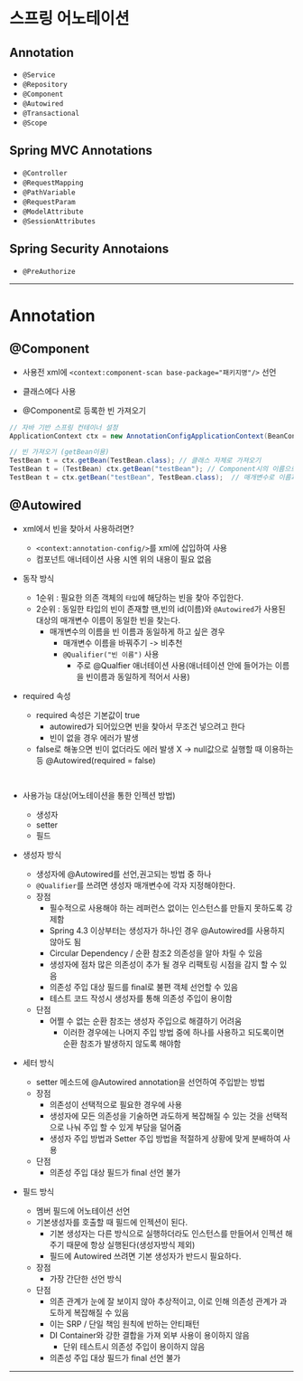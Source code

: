 # 스프링 어노테이션
## Annotation
* ``@Service``
* ``@Repository``
* ``@Component``
* ``@Autowired``
* ``@Transactional``
* ``@Scope``


## Spring MVC Annotations
* ``@Controller``
* ``@RequestMapping``
* ``@PathVariable``
* ``@RequestParam``
* ``@ModelAttribute``
* ``@SessionAttributes``


## Spring Security Annotaions
* ``@PreAuthorize``

***
# Annotation
## @Component
* 사용전 xml에 ``<context:component-scan base-package="패키지명"/>`` 선언
* 클래스에다 사용

* @Component로 등록한 빈 가져오기
```java
// 자바 기반 스프링 컨테이너 설정
ApplicationContext ctx = new AnnotationConfigApplicationContext(BeanConfigClass.class); 

// 빈 가져오기 (getBean이용)
TestBean t = ctx.getBean(TestBean.class); // 클래스 자체로 가져오기
TestBean t = (TestBean) ctx.getBean("testBean"); // Component시의 이름으로 가져오기, 형변환 해줘야함
TestBean t = ctx.getBean("testBean", TestBean.class);  // 매개변수로 이름과 클래스를 지정해서 형변환이 필요 없음
```


## @Autowired
* xml에서 빈을 찾아서 사용하려면?
  * ``<context:annotation-config/>``를 xml에 삽입하여 사용
  * 컴포넌트 애너테이션 사용 시엔 위의 내용이 필요 없음


* 동작 방식
  * 1순위 : 필요한 의존 객체의 ``타입``에 해당하는 빈을 찾아 주입한다.
  * 2순위 : 동일한 타입의 빈이 존재할 땐,빈의 id(이름)와 ``@Autowired``가 사용된 대상의 매개변수 이름이 동일한 빈을 찾는다.
    * 매개변수의 이름을 빈 이름과 동일하게 하고 싶은 경우
      * 매개변수 이름을 바꿔주기 -> 비추천
      * ``@Qualifier("빈 이름")`` 사용
        * 주로 @Qualfier 애너테이션 사용(애너테이션 안에 들어가는 이름을 빈이름과 동일하게 적어서 사용) 


* required 속성
  * required 속성은 기본값이 true
    * autowired가 되어있으면 빈을 찾아서 무조건 넣으려고 한다
    * 빈이 없을 경우 에러가 발생
  * false로 해놓으면 빈이 없더라도 에러 발생 X -> null값으로 실행할 때 이용하는 등
    @Autowired(required = false)
    ```


* 사용가능 대상(어노테이션을 통한 인젝션 방법)
  * 생성자
  * setter
  * 필드


* 생성자 방식
  * 생성자에 @Autowired를 선언,권고되는 방법 중 하나
  * ``@Qualifier``를 쓰려면 생성자 매개변수에 각자 지정해야한다.
  * 장점
    * 필수적으로 사용해야 하는 레퍼런스 없이는 인스턴스를 만들지 못하도록 강제함
    * Spring 4.3 이상부터는 생성자가 하나인 경우 @Autowired를 사용하지 않아도 됨
    * Circular Dependency / 순환 참조2 의존성을 알아 차릴 수 있음 
    * 생성자에 점차 많은 의존성이 추가 될 경우 리팩토링 시점을 감지 할 수 있음
    * 의존성 주입 대상 필드를 final로 불편 객체 선언할 수 있음
    * 테스트 코드 작성시 생성자를 통해 의존성 주입이 용이함
  * 단점
    * 어쩔 수 없는 순환 참조는 생성자 주입으로 해결하기 어려움
      * 이러한 경우에는 나머지 주입 방법 중에 하나를 사용하고 되도록이면 순환 참조가 발생하지 않도록 해야함


* 세터 방식
  * setter 메소드에 @Autowired annotation을 선언하여 주입받는 방법
  * 장점
    * 의존성이 선택적으로 필요한 경우에 사용
    * 생성자에 모든 의존성을 기술하면 과도하게 복잡해질 수 있는 것을 선택적으로 나눠 주입 할 수 있게 부담을 덜어줌
    * 생성자 주입 방법과 Setter 주입 방법을 적절하게 상황에 맞게 분배하여 사용
  * 단점
    * 의존성 주입 대상 필드가 final 선언 불가


* 필드 방식
  * 멤버 필드에 어노테이션 선언
  * 기본생성자를 호출할 때 필드에 인젝션이 된다.
    * 기본 생성자는 다른 방식으로 실행하더라도 인스턴스를 만들어서 인젝션 해주기 때문에 항상 실행된다(생성자방식 제외)
    * 필드에 Autowired 쓰려면 기본 생성자가 반드시 필요하다.
  * 장점
    * 가장 간단한 선언 방식
  * 단점
    * 의존 관계가 눈에 잘 보이지 않아 추상적이고, 이로 인해 의존성 관계가 과도하게 복잡해질 수 있음
    * 이는 SRP / 단일 책임 원칙에 반하는 안티패턴
    * DI Container와 강한 결합을 가져 외부 사용이 용이하지 않음
      * 단위 테스트시 의존성 주입이 용이하지 않음
    * 의존성 주입 대상 필드가 final 선언 불가

***

